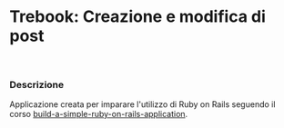 # Trebook: Creazione e modifica di post
&nbsp;

### Descrizione
Applicazione creata per imparare l'utilizzo di Ruby on Rails seguendo il corso  [build-a-simple-ruby-on-rails-application](https://teamtreehouse.com/library/build-a-simple-ruby-on-rails-application).
&nbsp;
